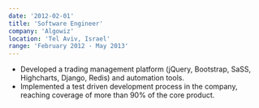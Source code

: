 ```yaml
---
date: '2012-02-01'
title: 'Software Engineer'
company: 'Algowiz'
location: 'Tel Aviv, Israel'
range: 'February 2012 - May 2013'
---
```


- Developed a trading management platform (jQuery, Bootstrap, SaSS, Highcharts, Django, Redis) and automation tools.
- Implemented a test driven development process in the company, reaching coverage of more than 90% of the core product.
